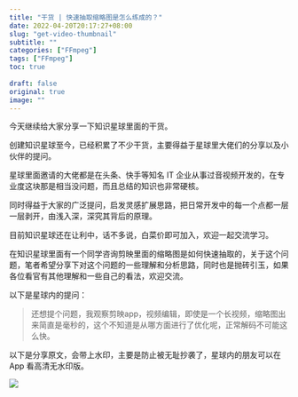 ```yaml
---
title: "干货 | 快速抽取缩略图是怎么练成的？"
date: 2022-04-20T20:17:27+08:00
slug: "get-video-thumbnail"
subtitle: ""
categories: ["FFmpeg"]
tags: ["FFmpeg"]
toc: true
 
draft: false
original: true
image: ""
---
```


今天继续给大家分享一下知识星球里面的干货。

<!--more-->

创建知识星球至今，已经积累了不少干货，主要得益于星球里大佬们的分享以及小伙伴的提问。

星球里面邀请的大佬都是在头条、快手等知名 IT 企业从事过音视频开发的，在专业度这块那是相当没问题，而且总结的知识也非常硬核。

同时得益于大家的广泛提问，启发灵感扩展思路，把日常开发中的每一个点都一层一层剥开，由浅入深，深究其背后的原理。

目前知识星球还在让利中，话不多说，白菜价即可加入，欢迎一起交流学习。

在知识星球里面有一个同学咨询剪映里面的缩略图是如何快速抽取的，关于这个问题，笔者希望分享下对这个问题的一些理解和分析思路，同时也是抛砖引玉，如果各位看官有其他理解和一些自己的看法，欢迎交流。

以下是星球内的提问：

> 还想提个问题，我观察剪映app，视频编辑，即使是一个长视频，缩略图出来简直是毫秒的，这个不知道是从哪方面进行了优化呢，正常解码不可能这么快。

以下是分享原文，会带上水印，主要是防止被无耻抄袭了，星球内的朋友可以在 App 看高清无水印版。


![](https://image.glumes.com/blog_image20220420200617.png)